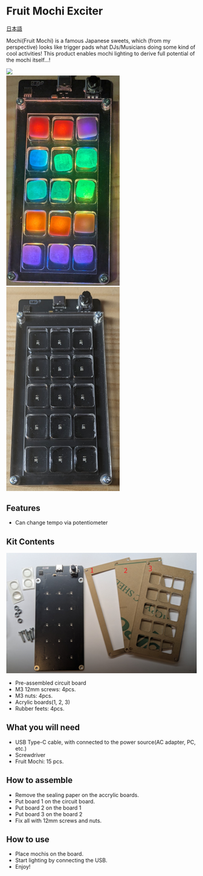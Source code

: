 # Fruit Mochi Exciter

[日本語](README.ja.md)


Mochi(Fruit Mochi) is a famous Japanese sweets, which (from my perspective) looks like trigger pads what DJs/Musicians doing some kind of cool activities!
This product enables mochi lighting to derive full potential of the mochi itself...!

<img src="images/mochi.gif" width="500"/>
<br />
<img src="images/edd80681c2951f068b8cb610fc81e05e2fd554ad2e0978313141b95867d3011c.png" width="300"/>  
<img src="images/16d99764087641c7f37220d0321b37593b04e8fc946f6840817c0409375af7b8.png" width="300"/>

## Features

- Can change tempo via potentiometer

## Kit Contents

<img src="images/e0fc3a5794992b49a8d9b7e11972fdc374256b25d1d8139afe115c73cfb53c9a.png" width="800" />

- Pre-assembled circuit board
- M3 12mm screws: 4pcs.
- M3 nuts: 4pcs.
- Acrylic boards(1, 2, 3)
- Rubber feets: 4pcs.

## What you will need

- USB Type-C cable, with connected to the power source(AC adapter, PC, etc.)
- Screwdriver
- Fruit Mochi: 15 pcs.

## How to assemble

- Remove the sealing paper on the accrylic boards.
- Put board 1 on the circuit board.
- Put board 2 on the board 1
- Put board 3 on the board 2
- Fix all with 12mm screws and nuts.

## How to use

- Place mochis on the board.
- Start lighting by connecting the USB.
- Enjoy!
